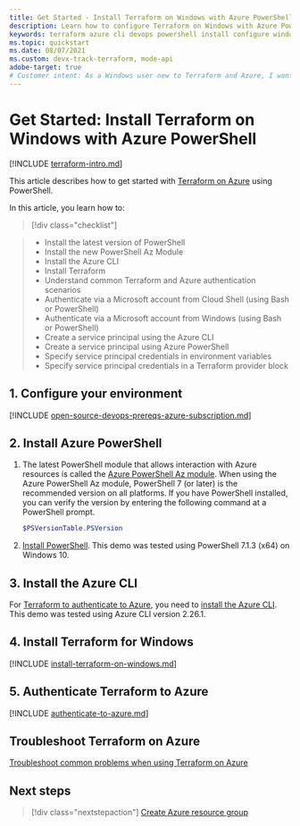 ```yaml
---
title: Get Started - Install Terraform on Windows with Azure PowerShell
description: Learn how to configure Terraform on Windows with Azure PowerShell
keywords: terraform azure cli devops powershell install configure windows interactive login rbac service principal automated script
ms.topic: quickstart 
ms.date: 08/07/2021
ms.custom: devx-track-terraform, mode-api
adobe-target: true
# Customer intent: As a Windows user new to Terraform and Azure, I want install Terraform on Windows using Azure PowerShell.
---
```


# Get Started: Install Terraform on Windows with Azure PowerShell

[!INCLUDE [terraform-intro.md](includes/terraform-intro.md)]

This article describes how to get started with [Terraform on Azure](https://www.terraform.io/docs/providers/azurerm/index.html) using PowerShell.

In this article, you learn how to:
> [!div class="checklist"]

> * Install the latest version of PowerShell
> * Install the new PowerShell Az Module
> * Install the Azure CLI
> * Install Terraform
> * Understand common Terraform and Azure authentication scenarios
> * Authenticate via a Microsoft account from Cloud Shell (using Bash or PowerShell)
> * Authenticate via a Microsoft account from Windows (using Bash or PowerShell)
> * Create a service principal using the Azure CLI
> * Create a service principal using Azure PowerShell
> * Specify service principal credentials in environment variables
> * Specify service principal credentials in a Terraform provider block

## 1. Configure your environment

[!INCLUDE [open-source-devops-prereqs-azure-subscription.md](../includes/open-source-devops-prereqs-azure-subscription.md)]

## 2. Install Azure PowerShell

1. The latest PowerShell module that allows interaction with Azure resources is called the [Azure PowerShell Az module](/powershell/azure/new-azureps-module-az). When using the Azure PowerShell Az module, PowerShell 7 (or later) is the recommended version on all platforms. If you have PowerShell installed, you can verify the version by entering the following command at a PowerShell prompt.

    ```powershell
    $PSVersionTable.PSVersion
    ```

1. [Install PowerShell](/powershell/scripting/install/installing-powershell-core-on-windows). This demo was tested using PowerShell 7.1.3 (x64) on Windows 10.

## 3. Install the Azure CLI

For [Terraform to authenticate to Azure](https://www.terraform.io/docs/providers/azurerm/guides/azure_cli.html), you need to [install the Azure CLI](/cli/azure/install-azure-cli-windows). This demo was tested using Azure CLI version 2.26.1.

## 4. Install Terraform for Windows

[!INCLUDE [install-terraform-on-windows.md](includes/install-terraform-on-windows.md)]

## 5. Authenticate Terraform to Azure

[!INCLUDE [authenticate-to-azure.md](includes/authenticate-to-azure.md)]

## Troubleshoot Terraform on Azure

[Troubleshoot common problems when using Terraform on Azure](troubleshoot.md)

## Next steps

> [!div class="nextstepaction"]
> [Create Azure resource group](create-resource-group.md)
